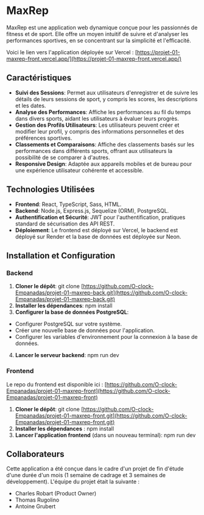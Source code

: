 # MaxRep 

MaxRep est une application web dynamique conçue pour les passionnés de fitness et de sport. Elle offre un moyen intuitif de suivre et d'analyser les performances sportives, en se concentrant sur la simplicité et l'efficacité.

Voici le lien vers l'application déployée sur Vercel : [https://projet-01-maxrep-front.vercel.app/](https://projet-01-maxrep-front.vercel.app/)

## Caractéristiques

- **Suivi des Sessions**: Permet aux utilisateurs d'enregistrer et de suivre les détails de leurs sessions de sport, y compris les scores, les descriptions et les dates.
- **Analyse des Performances**: Affiche les performances au fil du temps dans divers sports, aidant les utilisateurs à évaluer leurs progrès.
- **Gestion des Profils Utilisateurs**: Les utilisateurs peuvent créer et modifier leur profil, y compris des informations personnelles et des préférences sportives.
- **Classements et Comparaisons**: Affiche des classements basés sur les performances dans différents sports, offrant aux utilisateurs la possibilité de se comparer à d'autres.
- **Responsive Design**: Adaptée aux appareils mobiles et de bureau pour une expérience utilisateur cohérente et accessible.

## Technologies Utilisées

- **Frontend**: React, TypeScript, Sass, HTML.
- **Backend**: Node.js, Express.js, Sequelize (ORM), PostgreSQL.
- **Authentification et Sécurité**: JWT pour l'authentification, pratiques standard de sécurisation des API REST.
- **Déploiement**: Le frontend est déployé sur Vercel, le backend est déployé sur Render et la base de données est déployée sur Neon.

## Installation et Configuration

### Backend

1. **Cloner le dépôt**: git clone [https://github.com/O-clock-Empanadas/projet-01-maxrep-back.git](https://github.com/O-clock-Empanadas/projet-01-maxrep-back.git)
2. **Installer les dépendances**: npm install
3. **Configurer la base de données PostgreSQL**:
- Configurer PostgreSQL sur votre système.
- Créer une nouvelle base de données pour l'application.
- Configurer les variables d'environnement pour la connexion à la base de données.
4. **Lancer le serveur backend**: npm run dev

### Frontend

Le repo du frontend est disponible ici : [https://github.com/O-clock-Empanadas/projet-01-maxrep-front](https://github.com/O-clock-Empanadas/projet-01-maxrep-front)

1. **Cloner le dépôt**: git clone [https://github.com/O-clock-Empanadas/projet-01-maxrep-front.git](https://github.com/O-clock-Empanadas/projet-01-maxrep-front.git)
2. **Installer les dépendances** : npm install
5. **Lancer l'application frontend** (dans un nouveau terminal): npm run dev

## Collaborateurs
Cette application a été conçue dans le cadre d'un projet de fin d'étude d'une durée d'un mois (1 semaine de cadrage et 3 semaines de développement).
L'équipe du projet était la suivante : 
- Charles Robart (Product Owner)
- Thomas Rugolino
- Antoine Grubert

